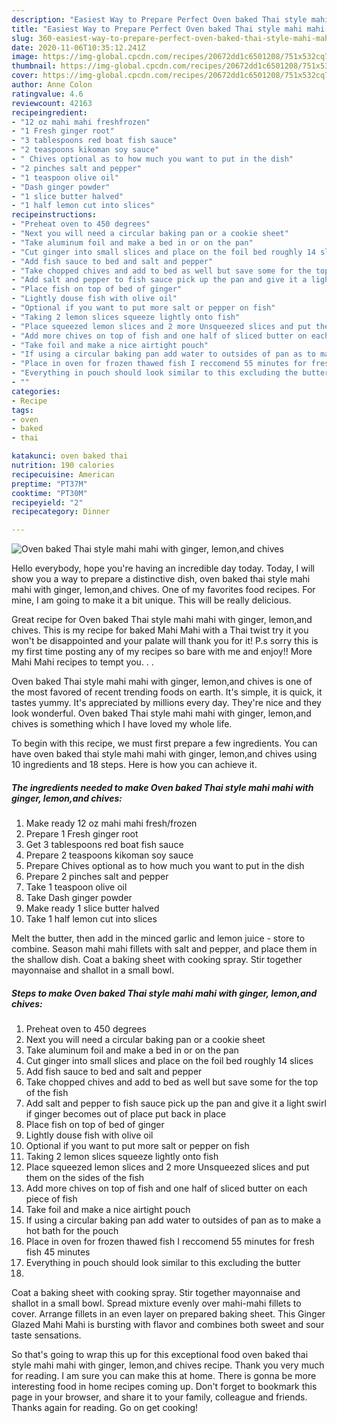 ```yaml
---
description: "Easiest Way to Prepare Perfect Oven baked Thai style mahi mahi with ginger, lemon,and chives"
title: "Easiest Way to Prepare Perfect Oven baked Thai style mahi mahi with ginger, lemon,and chives"
slug: 360-easiest-way-to-prepare-perfect-oven-baked-thai-style-mahi-mahi-with-ginger-lemon-and-chives
date: 2020-11-06T10:35:12.241Z
image: https://img-global.cpcdn.com/recipes/20672dd1c6501208/751x532cq70/oven-baked-thai-style-mahi-mahi-with-ginger-lemonand-chives-recipe-main-photo.jpg
thumbnail: https://img-global.cpcdn.com/recipes/20672dd1c6501208/751x532cq70/oven-baked-thai-style-mahi-mahi-with-ginger-lemonand-chives-recipe-main-photo.jpg
cover: https://img-global.cpcdn.com/recipes/20672dd1c6501208/751x532cq70/oven-baked-thai-style-mahi-mahi-with-ginger-lemonand-chives-recipe-main-photo.jpg
author: Anne Colon
ratingvalue: 4.6
reviewcount: 42163
recipeingredient:
- "12 oz mahi mahi freshfrozen"
- "1 Fresh ginger root"
- "3 tablespoons red boat fish sauce"
- "2 teaspoons kikoman soy sauce"
- " Chives optional as to how much you want to put in the dish"
- "2 pinches salt and pepper"
- "1 teaspoon olive oil"
- "Dash ginger powder"
- "1 slice butter halved"
- "1 half lemon cut into slices"
recipeinstructions:
- "Preheat oven to 450 degrees"
- "Next you will need a circular baking pan or a cookie sheet"
- "Take aluminum foil and make a bed in or on the pan"
- "Cut ginger into small slices and place on the foil bed roughly 14 slices"
- "Add fish sauce to bed and salt and pepper"
- "Take chopped chives and add to bed as well but save some for the top of the fish"
- "Add salt and pepper to fish sauce pick up the pan and give it a light swirl if ginger becomes out of place put back in place"
- "Place fish on top of bed of ginger"
- "Lightly douse fish with olive oil"
- "Optional if you want to put more salt or pepper on fish"
- "Taking 2 lemon slices squeeze lightly onto fish"
- "Place squeezed lemon slices and 2 more Unsqueezed slices and put them on the sides of the fish"
- "Add more chives on top of fish and one half of sliced butter on each piece of fish"
- "Take foil and make a nice airtight pouch"
- "If using a circular baking pan add water to outsides of pan as to make a hot bath for the pouch"
- "Place in oven for frozen thawed fish I reccomend 55 minutes for fresh fish 45 minutes"
- "Everything in pouch should look similar to this excluding the butter"
- ""
categories:
- Recipe
tags:
- oven
- baked
- thai

katakunci: oven baked thai 
nutrition: 190 calories
recipecuisine: American
preptime: "PT37M"
cooktime: "PT30M"
recipeyield: "2"
recipecategory: Dinner

---
```



![Oven baked Thai style mahi mahi with ginger, lemon,and chives](https://img-global.cpcdn.com/recipes/20672dd1c6501208/751x532cq70/oven-baked-thai-style-mahi-mahi-with-ginger-lemonand-chives-recipe-main-photo.jpg)

Hello everybody, hope you're having an incredible day today. Today, I will show you a way to prepare a distinctive dish, oven baked thai style mahi mahi with ginger, lemon,and chives. One of my favorites food recipes. For mine, I am going to make it a bit unique. This will be really delicious.

Great recipe for Oven baked Thai style mahi mahi with ginger, lemon,and chives. This is my recipe for baked Mahi Mahi with a Thai twist try it you won&#39;t be disappointed and your palate will thank you for it! P.s sorry this is my first time posting any of my recipes so bare with me and enjoy!! More Mahi Mahi recipes to tempt you. . .

Oven baked Thai style mahi mahi with ginger, lemon,and chives is one of the most favored of recent trending foods on earth. It's simple, it is quick, it tastes yummy. It's appreciated by millions every day. They're nice and they look wonderful. Oven baked Thai style mahi mahi with ginger, lemon,and chives is something which I have loved my whole life.


To begin with this recipe, we must first prepare a few ingredients. You can have oven baked thai style mahi mahi with ginger, lemon,and chives using 10 ingredients and 18 steps. Here is how you can achieve it.

<!--inarticleads1-->

##### The ingredients needed to make Oven baked Thai style mahi mahi with ginger, lemon,and chives:

1. Make ready 12 oz mahi mahi fresh/frozen
1. Prepare 1 Fresh ginger root
1. Get 3 tablespoons red boat fish sauce
1. Prepare 2 teaspoons kikoman soy sauce
1. Prepare  Chives optional as to how much you want to put in the dish
1. Prepare 2 pinches salt and pepper
1. Take 1 teaspoon olive oil
1. Take Dash ginger powder
1. Make ready 1 slice butter halved
1. Take 1 half lemon cut into slices


Melt the butter, then add in the minced garlic and lemon juice - store to combine. Season mahi mahi fillets with salt and pepper, and place them in the shallow dish. Coat a baking sheet with cooking spray. Stir together mayonnaise and shallot in a small bowl. 

<!--inarticleads2-->

##### Steps to make Oven baked Thai style mahi mahi with ginger, lemon,and chives:

1. Preheat oven to 450 degrees
1. Next you will need a circular baking pan or a cookie sheet
1. Take aluminum foil and make a bed in or on the pan
1. Cut ginger into small slices and place on the foil bed roughly 14 slices
1. Add fish sauce to bed and salt and pepper
1. Take chopped chives and add to bed as well but save some for the top of the fish
1. Add salt and pepper to fish sauce pick up the pan and give it a light swirl if ginger becomes out of place put back in place
1. Place fish on top of bed of ginger
1. Lightly douse fish with olive oil
1. Optional if you want to put more salt or pepper on fish
1. Taking 2 lemon slices squeeze lightly onto fish
1. Place squeezed lemon slices and 2 more Unsqueezed slices and put them on the sides of the fish
1. Add more chives on top of fish and one half of sliced butter on each piece of fish
1. Take foil and make a nice airtight pouch
1. If using a circular baking pan add water to outsides of pan as to make a hot bath for the pouch
1. Place in oven for frozen thawed fish I reccomend 55 minutes for fresh fish 45 minutes
1. Everything in pouch should look similar to this excluding the butter
1. 


Coat a baking sheet with cooking spray. Stir together mayonnaise and shallot in a small bowl. Spread mixture evenly over mahi-mahi fillets to cover. Arrange fillets in an even layer on prepared baking sheet. This Ginger Glazed Mahi Mahi is bursting with flavor and combines both sweet and sour taste sensations. 

So that's going to wrap this up for this exceptional food oven baked thai style mahi mahi with ginger, lemon,and chives recipe. Thank you very much for reading. I am sure you can make this at home. There is gonna be more interesting food in home recipes coming up. Don't forget to bookmark this page in your browser, and share it to your family, colleague and friends. Thanks again for reading. Go on get cooking!
